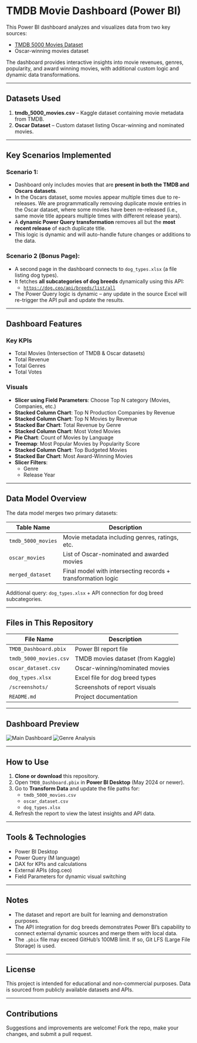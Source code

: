 # TMDB Movie Dashboard (Power BI)

This Power BI dashboard analyzes and visualizes data from two key sources:
- [TMDB 5000 Movies Dataset](https://www.kaggle.com/datasets/chaitanyasood1/tmdb-5000-movies?select=tmdb_5000_movies.csv)
- Oscar-winning movies dataset

The dashboard provides interactive insights into movie revenues, genres, popularity, and award winning movies, with additional custom logic and dynamic data transformations.

---

## Datasets Used

1. **tmdb_5000_movies.csv** – Kaggle dataset containing movie metadata from TMDB.
2. **Oscar Dataset** – Custom dataset listing Oscar-winning and nominated movies.

---

## Key Scenarios Implemented

### Scenario 1:
- Dashboard only includes movies that are **present in both the TMDB and Oscars datasets**.
- In the Oscars dataset, some movies appear multiple times due to re-releases. We are programmatically removing duplicate movie entries in the Oscar dataset, where some movies have been re-released (i.e., same movie title appears multiple times with different release years). 
- A **dynamic Power Query transformation** removes all but the **most recent release** of each duplicate title.
- This logic is dynamic and will auto-handle future changes or additions to the data.

### Scenario 2 (Bonus Page):
- A second page in the dashboard connects to `dog_types.xlsx` (a file listing dog types).
- It fetches **all subcategories of dog breeds** dynamically using this API:
  - [`https://dog.ceo/api/breeds/list/all`](https://dog.ceo/api/breeds/list/all)
- The Power Query logic is dynamic – any update in the source Excel will re-trigger the API pull and update the results.

---

## Dashboard Features

### Key KPIs
- Total Movies (Intersection of TMDB & Oscar datasets)
- Total Revenue
- Total Genres
- Total Votes

### Visuals
- **Slicer using Field Parameters**: Choose Top N category (Movies, Companies, etc.)
- **Stacked Column Chart**: Top N Production Companies by Revenue
- **Stacked Column Chart**: Top N Movies by Revenue
- **Stacked Bar Chart**: Total Revenue by Genre
- **Stacked Column Chart**: Most Voted Movies
- **Pie Chart**: Count of Movies by Language
- **Treemap**: Most Popular Movies by Popularity Score
- **Stacked Column Chart**: Top Budgeted Movies
- **Stacked Bar Chart**: Most Award-Winning Movies
- **Slicer Filters**:
  - Genre
  - Release Year

---

## Data Model Overview

The data model merges two primary datasets:

| Table Name           | Description                                         |
|----------------------|-----------------------------------------------------|
| `tmdb_5000_movies`   | Movie metadata including genres, ratings, etc.      |
| `oscar_movies`       | List of Oscar-nominated and awarded movies          |
| `merged_dataset`     | Final model with intersecting records + transformation logic |

Additional query: `dog_types.xlsx` + API connection for dog breed subcategories.

---

## Files in This Repository

| File Name               | Description                                 |
|--------------------------|---------------------------------------------|
| `TMDB_Dashboard.pbix`   | Power BI report file                        |
| `tmdb_5000_movies.csv`  | TMDB movies dataset (from Kaggle)           |
| `oscar_dataset.csv`     | Oscar-winning/nominated movies              |
| `dog_types.xlsx`        | Excel file for dog breed types              |
| `/screenshots/`         | Screenshots of report visuals               |
| `README.md`             | Project documentation                       |

---

## Dashboard Preview

![Main Dashboard](screenshots/tmdb_overview.png)
![Genre Analysis](screenshots/genre_analysis.png)

---

## How to Use

1. **Clone or download** this repository.
2. Open `TMDB_Dashboard.pbix` in **Power BI Desktop** (May 2024 or newer).
3. Go to **Transform Data** and update the file paths for:
   - `tmdb_5000_movies.csv`
   - `oscar_dataset.csv`
   - `dog_types.xlsx`
4. Refresh the report to view the latest insights and API data.

---

## Tools & Technologies

- Power BI Desktop
- Power Query (M language)
- DAX for KPIs and calculations
- External APIs (dog.ceo)
- Field Parameters for dynamic visual switching

---

## Notes

- The dataset and report are built for learning and demonstration purposes.
- The API integration for dog breeds demonstrates Power BI’s capability to connect external dynamic sources and merge them with local data.
- The `.pbix` file may exceed GitHub’s 100MB limit. If so, Git LFS (Large File Storage) is used.

---

## License

This project is intended for educational and non-commercial purposes. Data is sourced from publicly available datasets and APIs.

---

## Contributions

Suggestions and improvements are welcome! Fork the repo, make your changes, and submit a pull request.
